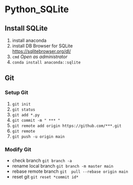 # Python_SQLite
## Install SQLite
1. install anaconda
2. install DB Browser for SQLite  
  <https://sqlitebrowser.org/dl/>
3. `cmd` *Open as administrator*
4. `conda install anaconda::sqlite`
## Git
### Setup Git
1. `git init`
2. `git status`
3. `git add *.py`
4. `git commit -m " *** " `
5. `git remote add origin https://github.com/***.git`
6. `git remote`
7. `git push -u origin main`


### Modify Git
* check branch    `git branch -a`
* rename local branch    `git branch -m master main`
* rebase remote branch    `git  pull --rebase origin main`
* reset git `git reset *commit id*`
